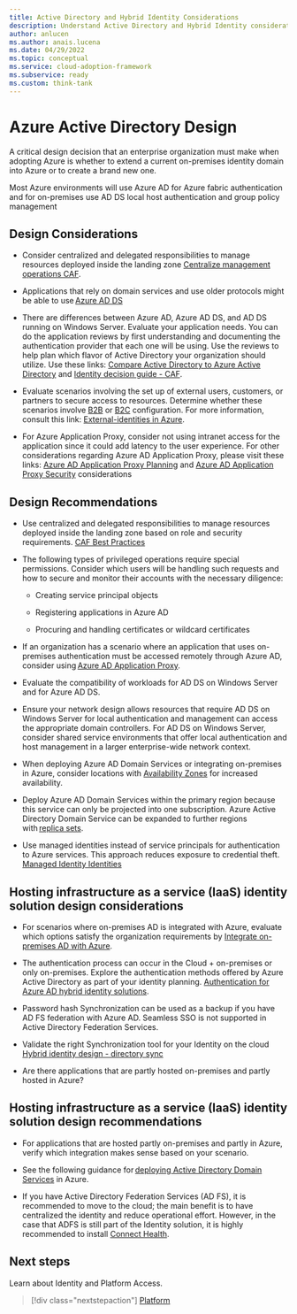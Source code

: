 ```yaml
---
title: Active Directory and Hybrid Identity Considerations
description: Understand Active Directory and Hybrid Identity considerations and recommendations
author: anlucen
ms.author: anais.lucena
ms.date: 04/29/2022
ms.topic: conceptual
ms.service: cloud-adoption-framework
ms.subservice: ready
ms.custom: think-tank
---
```


# Azure Active Directory Design

A critical design decision that an enterprise organization must make when adopting Azure is whether to extend a current on-premises identity domain into Azure or to create a brand new one.

Most Azure environments will use Azure AD for Azure fabric authentication and for on-premises use AD DS local host authentication and group policy management

## Design Considerations

- Consider centralized and delegated responsibilities to manage resources deployed inside the landing zone [Centralize management operations CAF](https://docs.microsoft.com/azure/cloud-adoption-framework/manage/centralize-operations).

- Applications that rely on domain services and use older protocols might be able to use [Azure AD DS](https://docs.microsoft.com/azure/active-directory-domain-services)

- There are differences between Azure AD, Azure AD DS, and AD DS running on Windows Server. Evaluate your application needs. You can do the application reviews by first understanding and documenting the authentication provider that each one will be using. Use the reviews to help plan which flavor of Active Directory your organization should utilize. Use these links: [Compare Active Directory to Azure Active Directory](https://docs.microsoft.com/azure/active-directory/fundamentals/active-directory-compare-azure-ad-to-ad) and [Identity decision guide - CAF](https://review.docs.microsoft.com/azure/cloud-adoption-framework/decision-guides/identity/?branch=main).

- Evaluate scenarios involving the set up of external users, customers, or partners to secure access to resources. Determine whether these scenarios involve [B2B](https://docs.microsoft.com/azure/active-directory/external-identities/what-is-b2b) or [B2C](https://docs.microsoft.com/azure/active-directory-b2c/overview) configuration. For more information, consult this link: [External-identities in Azure](https://docs.microsoft.com/azure/active-directory/external-identities/external-identities-overview).

- For Azure Application Proxy, consider not using intranet access for the application since it could add latency to the user experience. For other considerations regarding Azure AD Application Proxy, please visit these links: [Azure AD Application Proxy Planning](https://docs.microsoft.com/azure/active-directory/app-proxy/application-proxy-deployment-plan#plan-your-implementation) and [Azure AD Application Proxy Security](https://docs.microsoft.com/azure/active-directory/app-proxy/application-proxy-security) considerations

## Design Recommendations

- Use centralized and delegated responsibilities to manage resources deployed inside the landing zone based on role and security requirements. [CAF Best Practices](https://docs.microsoft.com/azure/cloud-adoption-framework/manage/best-practices)

- The following types of privileged operations require special permissions. Consider which users will be handling such requests and how to secure and monitor their accounts with the necessary diligence:

    - Creating service principal objects

    - Registering applications in Azure AD

    - Procuring and handling certificates or wildcard certificates

- If an organization has a scenario where an application that uses on-premises authentication must be accessed remotely through Azure AD, consider using [Azure AD Application Proxy](https://docs.microsoft.com/azure/active-directory/app-proxy/application-proxy).

- Evaluate the compatibility of workloads for AD DS on Windows Server and for Azure AD DS.

- Ensure your network design allows resources that require AD DS on Windows Server for local authentication and management can access the appropriate domain controllers. For AD DS on Windows Server, consider shared service environments that offer local authentication and host management in a larger enterprise-wide network context.

- When deploying Azure AD Domain Services or integrating on-premises in Azure, consider locations with [Availability Zones](https://docs.microsoft.com/azure/availability-zones/az-overview) for increased availability.

- Deploy Azure AD Domain Services within the primary region because this service can only be projected into one subscription. Azure Active Directory Domain Service can be expanded to further regions with [replica sets](https://docs.microsoft.com/azure/active-directory-domain-services/concepts-replica-sets).

- Use managed identities instead of service principals for authentication to Azure services. This approach reduces exposure to credential theft. [Managed Identity Identities](https://docs.microsoft.com/azure/active-directory/managed-identities-azure-resources/overview)

## Hosting infrastructure as a service (IaaS) identity solution design considerations

- For scenarios where on-premises AD is integrated with Azure, evaluate which options satisfy the organization requirements by [Integrate on-premises AD with Azure](https://docs.microsoft.com/azure/architecture/reference-architectures/identity/).

- The authentication process can occur in the Cloud + on-premises or only on-premises. Explore the authentication methods offered by Azure Active Directory as part of your identity planning. [Authentication for Azure AD hybrid identity solutions](https://docs.microsoft.com/azure/active-directory/hybrid/choose-ad-authn?toc=https%3A%2F%2Fdocs.microsoft.com%2Fen-us%2Fazure%2Farchitecture%2Ftoc.json&bc=https%3A%2F%2Fdocs.microsoft.com%2Fen-us%2Fazure%2Farchitecture%2Fbread%2Ftoc.json).

- Password hash Synchronization can be used as a backup if you have AD FS federation with Azure AD. Seamless SSO is not supported in Active Directory Federation Services.

- Validate the right Synchronization tool for your Identity on the cloud [Hybrid identity design - directory sync](https://docs.microsoft.com/azure/active-directory/hybrid/plan-hybrid-identity-design-considerations-directory-sync-requirements)

- Are there applications that are partly hosted on-premises and partly hosted in Azure?

## Hosting infrastructure as a service (IaaS) identity solution design recommendations

- For applications that are hosted partly on-premises and partly in Azure, verify which integration makes sense based on your scenario.  

- See the following guidance for [deploying Active Directory Domain Services](https://docs.microsoft.com/azure/architecture/reference-architectures/identity/adds-extend-domain) in Azure.  

- If you have Active Directory Federation Services (AD FS), it is recommended to move to the cloud; the main benefit is to have centralized the identity and reduce operational effort. However, in the case that ADFS is still part of the Identity solution, it is highly recommended to install [Connect Health](https://docs.microsoft.com/azure/active-directory/hybrid/whatis-azure-ad-connect).

## Next steps

Learn about Identity and Platform Access.

> [!div class="nextstepaction"]
> [Platform](identity-access-platform-access.md)